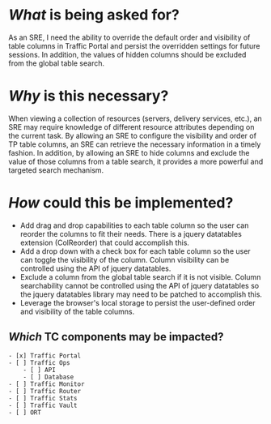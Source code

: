 # *What* is being asked for?
As an SRE, I need the ability to override the default order and visibility of table columns in Traffic Portal and persist the overridden settings for future sessions. In addition, the values of hidden columns should be excluded from the global table search.

# *Why* is this necessary?
When viewing a collection of resources (servers, delivery services, etc.), an SRE may require knowledge of different resource attributes depending on the current task. By allowing an SRE to configure the visibility and order of TP table columns, an SRE can retrieve the necessary information in a timely fashion. In addition, by allowing an SRE to hide columns and exclude the value of those columns from a table search, it provides a more powerful and targeted search mechanism.

# *How* could this be implemented?
 - Add drag and drop capabilities to each table column so the user can reorder the columns to fit their needs. There is a jquery datatables extension (ColReorder) that could accomplish this.
 - Add a drop down with a check box for each table column so the user can toggle the visibility of the column. Column visibility can be controlled using the API of jquery datatables.
 - Exclude a column from the global table search if it is not visible. Column searchability cannot be controlled using the API of jquery datatables so the jquery datatables library may need to be patched to accomplish this.
 - Leverage the browser's local storage to persist the user-defined order and visibility of the table columns.

## *Which* TC components may be impacted?

	- [x] Traffic Portal
 	- [ ] Traffic Ops
		- [ ] API
		- [ ] Database
	- [ ] Traffic Monitor
	- [ ] Traffic Router
	- [ ] Traffic Stats
	- [ ] Traffic Vault
	- [ ] ORT




